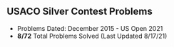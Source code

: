 ## USACO Silver Contest Problems

- Problems Dated: December 2015 - US Open 2021
- **8/72** Total Problems Solved (Last Updated 8/17/21)
